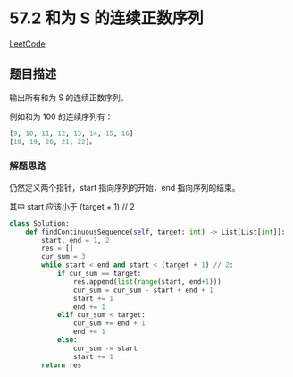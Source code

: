 # 57.2 和为 S 的连续正数序列

[LeetCode](https://leetcode-cn.com/problems/he-wei-sde-lian-xu-zheng-shu-xu-lie-lcof/)

## 题目描述

输出所有和为 S 的连续正数序列。

例如和为 100 的连续序列有：

```python
[9, 10, 11, 12, 13, 14, 15, 16]
[18, 19, 20, 21, 22]。
```

### 解题思路

仍然定义两个指针，start 指向序列的开始，end 指向序列的结束。

其中 start 应该小于  (target + 1) // 2


```python
class Solution:
    def findContinuousSequence(self, target: int) -> List[List[int]]:
        start, end = 1, 2
        res = []
        cur_sum = 3
        while start < end and start < (target + 1) // 2:
            if cur_sum == target:
                res.append(list(range(start, end+1)))
                cur_sum = cur_sum - start + end + 1
                start += 1
                end += 1
            elif cur_sum < target:
                cur_sum += end + 1
                end += 1
            else:
                cur_sum -= start
                start += 1
        return res
```
